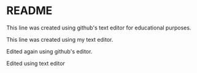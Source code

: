 # README #

This line was created using github's text editor for educational purposes.

This line was created using my text editor.

Edited again using github's editor.

Edited using text editor